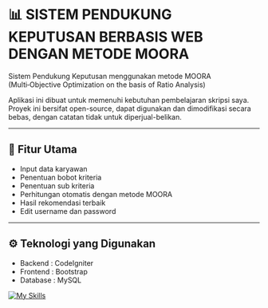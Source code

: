 # 📊 SISTEM PENDUKUNG KEPUTUSAN BERBASIS WEB DENGAN METODE MOORA

Sistem Pendukung Keputusan menggunakan metode MOORA (Multi‑Objective Optimization on the basis of Ratio Analysis)

Aplikasi ini dibuat untuk memenuhi kebutuhan pembelajaran skripsi saya. Proyek ini bersifat open-source, dapat digunakan dan dimodifikasi secara bebas, dengan catatan tidak untuk diperjual-belikan.

---

## 📌 Fitur Utama
- Input data karyawan
- Penentuan bobot kriteria
- Penentuan sub kriteria
- Perhitungan otomatis dengan metode MOORA
- Hasil rekomendasi terbaik
- Edit username dan password

---

## ⚙️ Teknologi yang Digunakan
- Backend : CodeIgniter
- Frontend : Bootstrap
- Database : MySQL

[![My Skills](https://skillicons.dev/icons?i=html,css,js,php,bootstrap)](https://skillicons.dev)
